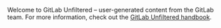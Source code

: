 Welcome to GitLab Unfiltered – user-generated content from the GitLab team. For 
more information, check out the [GitLab Unfiltered handbook](/handbook/marketing/blog/unfiltered/).